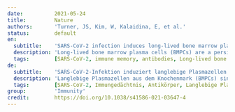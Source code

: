 ```yaml
---
date:          2021-05-24
title:         Nature
authors:       'Turner, JS, Kim, W, Kalaidina, E, et al.'
status:        default
en:
  subtitle:    'SARS-CoV-2 infection induces long-lived bone marrow plasma cells in humans'
  description: 'Long-lived bone marrow plasma cells (BMPCs) are a persistent and essential source of protective antibodies. Individuals who have recovered from COVID-19 have a substantially lower risk of reinfection with SARS-CoV-2. Nonetheless, it has been reported that levels of anti-SARS-CoV-2 serum antibodies decrease rapidly in the first few months after infection, raising concerns that long-lived BMPCs may not be generated and humoral immunity against SARS-CoV-2 may be short-lived. Here we show that in convalescent individuals who had experienced mild SARS-CoV-2 infections (n = 77), levels of serum anti-SARS-CoV-2 spike protein (S) antibodies declined rapidly in the first 4 months after infection and then more gradually over the following 7 months, remaining detectable at least 11 months after infection. Anti-S antibody titres correlated with the frequency of S-specific plasma cells in bone marrow aspirates from 18 individuals who had recovered from COVID-19 at 7 to 8 months after infection. S-specific BMPCs were not detected in aspirates from 11 healthy individuals with no history of SARS-CoV-2 infection. We show that S-binding BMPCs are quiescent, which suggests that they are part of a stable compartment. Consistently, circulating resting memory B cells directed against SARS-CoV-2 S were detected in the convalescent individuals. Overall, our results indicate that mild infection with SARS-CoV-2 induces robust antigen-specific, long-lived humoral immune memory in humans.'
  tags:        [SARS-CoV-2, immune memory, antibodies, Long-lived bone marrow plasma cells, BMPCs]
de:
  subtitle:    'SARS-CoV-2-Infektion induziert langlebige Plasmazellen im Knochenmark des Menschen'
  description: 'Langlebige Plasmazellen aus dem Knochenmark (BMPCs) sind eine dauerhafte und wichtige Quelle für schützende Antikörper. Personen, die sich von COVID-19 erholt haben, haben ein wesentlich geringeres Risiko einer Reinfektion mit SARS-CoV-2. Dennoch wurde berichtet, dass die Spiegel von Anti-SARS-CoV-2-Serumantikörpern in den ersten Monaten nach der Infektion rasch abnehmen, was die Sorge aufkommen lässt, dass möglicherweise keine langlebigen BMPCs gebildet werden und die humorale Immunität gegen SARS-CoV-2 nur von kurzer Dauer ist. Hier zeigen wir, dass bei rekonvaleszenten Personen, die eine milde SARS-CoV-2-Infektion durchgemacht hatten (n = 77), die Konzentrationen von Anti-SARS-CoV-2-Spike-Protein (S)-Antikörpern im Serum in den ersten vier Monaten nach der Infektion rasch abnahmen und dann in den folgenden sieben Monaten allmählich abnahmen und mindestens elf Monate nach der Infektion noch nachweisbar waren. Die Anti-S-Antikörpertiter korrelierten mit der Häufigkeit von S-spezifischen Plasmazellen in Knochenmarkaspiraten von 18 Personen, die sich 7 bis 8 Monate nach der Infektion von COVID-19 erholt hatten. S-spezifische BMPCs wurden in Aspiraten von 11 gesunden Personen ohne SARS-CoV-2-Infektion in der Vorgeschichte nicht nachgewiesen. Wir konnten zeigen, dass S-bindende BMPCs ruhend sind, was darauf schließen lässt, dass sie Teil eines stabilen Kompartiments sind. Folgerichtig wurden bei den rekonvaleszenten Personen zirkulierende, ruhende Gedächtnis-B-Zellen nachgewiesen, die gegen SARS-CoV-2 S gerichtet sind. Insgesamt deuten unsere Ergebnisse darauf hin, dass eine milde Infektion mit SARS-CoV-2 ein robustes antigenspezifisches, langlebiges humorales Immungedächtnis beim Menschen hervorruft.' 
  tags:        [SARS-CoV-2, Immungedächtnis, Antikörper, Langlebige Plasmazellen aus dem Knochenmark, BMPCs]
group:         'Immunity'
credit:        https://doi.org/10.1038/s41586-021-03647-4
---
```

